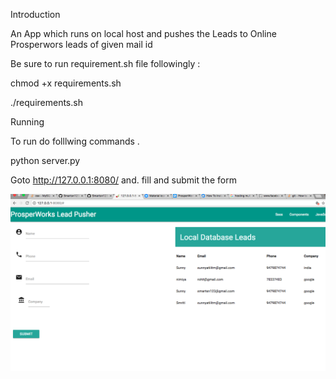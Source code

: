 Introduction

An App which runs on local host and pushes the Leads to Online Prosperwors leads of given mail id

Be sure to run requirement.sh file followingly :

chmod +x requirements.sh

./requirements.sh


Running

To run do folllwing commands .

python server.py


Goto http://127.0.0.1:8080/  and. fill and submit the form


![Alt text](img.png?raw=true "Screenshot")